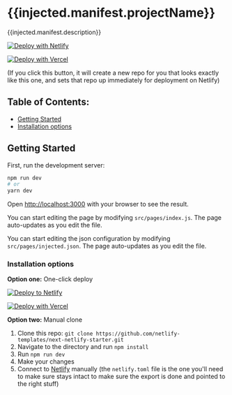 # {{injected.manifest.projectName}}

{{injected.manifest.description}}

[![Deploy with Netlify](https://www.netlify.com/img/deploy/button.svg)](https://app.netlify.com/start/deploy?repository={{injected.settings.repository.url}}&utm_source=github&utm_medium={{injected.settings.repository.name}}&utm_campaign=devex-cs)

[![Deploy with Vercel](https://vercel.com/button)](https://vercel.com/new/import?s={{injected.settings.repository.url}}&hasTrialAvailable=1&showOptionalTeamCreation=false&project-name={{injected.settings.repository.name}}&framework=nextjs&totalProjects=1&remainingProjects=1)

(If you click this button, it will create a new repo for you that looks exactly like this one, and sets that repo up immediately for deployment on Netlify)

## Table of Contents:

- [Getting Started](#getting-started)
- [Installation options](#installation-options)

## Getting Started

First, run the development server:

```bash
npm run dev
# or
yarn dev
```

Open [http://localhost:3000](http://localhost:3000) with your browser to see the result.

You can start editing the page by modifying `src/pages/index.js`. The page auto-updates as you edit the file.

You can start editing the json configuration by modifying `src/pages/injected.json`. The page auto-updates as you edit the file.

### Installation options

**Option one:** One-click deploy

[![Deploy to Netlify](https://www.netlify.com/img/deploy/button.svg)](https://app.netlify.com/start/deploy?repository={{injected.settings.repository.url}}&utm_source=github&utm_medium={{injected.settings.repository.name}}&utm_campaign=devex-cs)

[![Deploy with Vercel](https://vercel.com/button)](https://vercel.com/new/import?s={{injected.settings.repository.url}}&hasTrialAvailable=1&showOptionalTeamCreation=false&project-name={{injected.settings.repository.name}}&framework=nextjs&totalProjects=1&remainingProjects=1)

**Option two:** Manual clone

1. Clone this repo: `git clone https://github.com/netlify-templates/next-netlify-starter.git`
2. Navigate to the directory and run `npm install`
3. Run `npm run dev`
4. Make your changes
5. Connect to [Netlify](https://url.netlify.com) manually (the `netlify.toml` file is the one you'll need to make sure stays intact to make sure the export is done and pointed to the right stuff)
